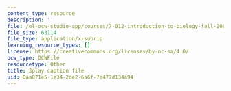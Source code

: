 ```yaml
---
content_type: resource
description: ''
file: /ol-ocw-studio-app/courses/7-012-introduction-to-biology-fall-2004/0aa871e51e342de26a6f7e477d134a94_CovlKXmuWo.srt
file_size: 63114
file_type: application/x-subrip
learning_resource_types: []
license: https://creativecommons.org/licenses/by-nc-sa/4.0/
ocw_type: OCWFile
resourcetype: Other
title: 3play caption file
uid: 0aa871e5-1e34-2de2-6a6f-7e477d134a94
---
```

